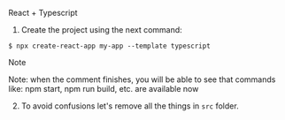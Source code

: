 React + Typescript

1. Create the project using the next command:
```
$ npx create-react-app my-app --template typescript
```

> [!NOTE]
> Note: when the comment finishes, you will be able to see that commands like: npm start, npm run build, etc. are available now

2. To avoid confusions let's remove all the things in `src` folder.

